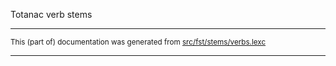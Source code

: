 
Totanac verb stems                           

* * *

<small>This (part of) documentation was generated from [src/fst/stems/verbs.lexc](https://github.com/giellalt/lang-tku/blob/main/src/fst/stems/verbs.lexc)</small>

---

